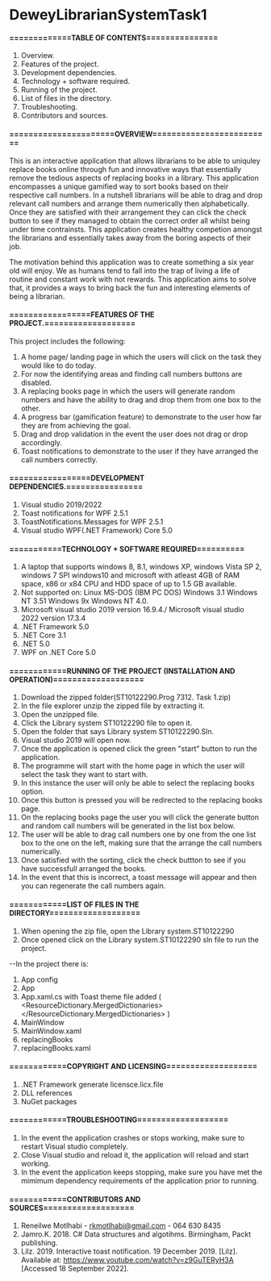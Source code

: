 # DeweyLibrarianSystemTask1
#### =============TABLE OF CONTENTS===============
1. Overview.
2. Features of the project.
3. Development dependencies.
4. Technology + software required.
5. Running of the project.
6. List of files in the directory.
7. Troubleshooting.
8. Contributors and sources.

#### ======================OVERVIEW=========================
This is an interactive application that allows librarians to be able to uniquley replace books online through fun and innovative ways that essentially remove the tedious aspects of replacing books in a library. This application encompasses a unique gamified way to sort books based on their respective call numbers. In a nutshell librarians will be able to drag and drop relevant call numbers and arrange them numerically then alphabetically. Once they are satisfied with their arrangement they can click the check button to see if they managed to obtain the correct order all whilst being under time contrainsts. This application creates healthy competion amongst the librarians and essentially takes away from the boring aspects of their job.

The motivation behind this application was to create something a six year old will enjoy. We as humans tend to fall into the trap of living a life of routine and constant work with not rewards. This application aims to solve that, it provides a ways to bring back the fun and interesting elements of being a librarian.

#### =================FEATURES OF THE PROJECT.===================
This project includes the following:
1. A home page/ landing page in which the users will click on the task they would like to do today.
2. For now the identifying areas and finding call numbers buttons are disabled.
3. A replacing books page in which the users will generate random numbers and have the ability to drag and drop them from one box to the other.
4. A progress bar (gamification feature) to demonstrate to the user how far they are from achieving the goal.
5. Drag and drop validation in the event the user does not drag or drop accordingly.
6. Toast notifications to demonstrate to the user if they have arranged the call numbers correctly.

#### =================DEVELOPMENT DEPENDENCIES.================
1. Visual studio 2019/2022
2. Toast notifications for WPF 2.5.1
3. ToastNotifications.Messages for WPF 2.5.1
4. Visual studio WPF(.NET Framework) Core 5.0

#### ===========TECHNOLOGY + SOFTWARE REQUIRED==========
1. A laptop that supports 
   windows 8, 8.1, 
   windows XP, 
   windows Vista SP 2, 
   windows 7 SPI
   windows10 and microsoft with atleast 4GB of RAM space, x86 or x84 CPU and HDD space of up to 1.5 GB available.
2. Not supported on: 
   Linux 
   MS-DOS (IBM PC DOS) 
   Windows 3.1 
   Windows NT 3.51 
   Windows 9x 
   Windows NT 4.0.
3. Microsoft visual studio 2019 version 16.9.4./ Microsoft visual studio 2022 version 17.3.4
4. .NET Framework 5.0
5. .NET Core 3.1
6. .NET 5.0
7. WPF on .NET Core 5.0

#### ============RUNNING OF THE PROJECT (INSTALLATION AND OPERATION)===================
1. Download the zipped folder(ST10122290.Prog 7312. Task 1.zip)
2. In the file explorer unzip the zipped file by extracting it.
3. Open the unzipped file.
4. Click the Library system ST10122290 file to open it.
5. Open the folder that says Library system ST10122290.Sln.
6. Visual studio 2019 will open now.
7. Once the application is opened click the green "start" button to run the application.
8. The programme will start with the home page in which the user will select the task they want to start with.
9. In this instance the user will only be able to select the replacing books option.
10. Once this button is pressed you will be redirected to the replacing books page.
11. On the replacing books page the user you will click the generate button and random call numbers will be generated in the list box below.
12. The user will be able to drag call numbers one by one from the one list box to the one on the left, making sure that the arrange the call numbers numerically.
13. Once satisfied with the sorting, click the check buttton to see if you have successfull arranged the books.
14. In the event that this is incorrect, a toast message will appear and then you can regenerate the call numbers again.

#### ============LIST OF FILES IN THE DIRECTORY===================
1. When opening the zip file, open the Library system.ST10122290
2. Once opened click on the Library system.ST10122290 sln file to run the project.

--In the project there is:
1. App config 
2. App
3. App.xaml.cs with Toast theme file added (<ResourceDictionary>
                                            <ResourceDictionary.MergedDictionaries>
                                            <ResourceDictionary Source="pack://application:,,,/ToastNotifications.Messages;component/Themes/Default.xaml" />
                                            </ResourceDictionary.MergedDictionaries>
                                            </ResourceDictionary>)
4. MainWindow
5. MainWindow.xaml
6. replacingBooks
7. replacingBooks.xaml

#### ============COPYRIGHT AND LICENSING===================
1. .NET Framework generate licensce.licx.file
2. DLL references
3. NuGet packages

#### ============TROUBLESHOOTING===================
1. In the event the application crashes or stops working, make sure to restart Visual studio completely.
2. Close Visual studio and reload it, the application will reload and start working.
3. In the event the application keeps stopping, make sure you have met the mimimum dependency requirements of the application prior to running.

#### ============CONTRIBUTORS AND SOURCES===================
1. Reneilwe Motlhabi - rkmotlhabi@gmail.com - 064 630 8435
2. Jamro.K. 2018. C# Data structures and algotihms. Birmingham, Packt publishing.
3. Lilz. 2019. Interactive toast notification. 19 December 2019. [Lilz]. Available at: https://www.youtube.com/watch?v=z9GuTERyH3A
[Accessed 18 September 2022].

